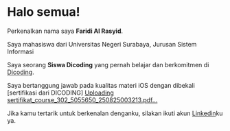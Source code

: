 # Halo semua! 

Perkenalkan nama saya **Faridi Al Rasyid**.<br>

Saya mahasiswa dari Universitas Negeri Surabaya, Jurusan Sistem Informasi

Saya seorang **Siswa Dicoding** yang pernah belajar dan berkomitmen di [Dicoding](https://www.dicoding.com/).<br>

Saya bertanggung jawab pada kualitas materi iOS dengan dibekali [sertifikasi dari DICODING] [Uploading sertifikat_course_302_5055650_250825003213.pdf…]()

Jika kamu tertarik untuk berkenalan denganku, silakan ikuti akun [Linkedin](https://www.linkedin.com/in/faridi-al-rasyid-bb762a37b/)ku ya.
